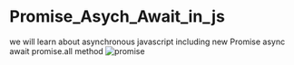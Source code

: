 # Promise_Asych_Await_in_js
we will learn about asynchronous javascript including new Promise async await promise.all method
![promise](https://github.com/akleem-AA/Promise_Asych_Await_in_js/assets/74227145/3846b729-48fc-4350-9fa6-fcfa61f2f48d)
